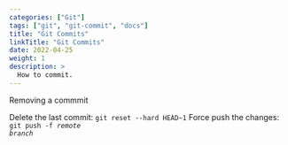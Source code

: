 ```yaml
---
categories: ["Git"]
tags: ["git", "git-commit", "docs"]
title: "Git Commits"
linkTitle: "Git Commits"
date: 2022-04-25
weight: 1
description: >
  How to commit.
---
```


Removing a commmit

Delete the last commit: `git reset --hard HEAD~1`
Force push the changes: <code>git push -f <var>remote</var> <var>branch</var></code>

